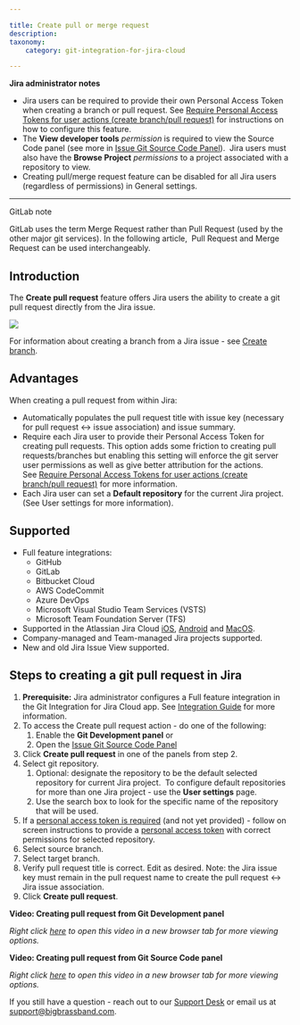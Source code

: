 ```yaml
---

title: Create pull or merge request
description:
taxonomy:
    category: git-integration-for-jira-cloud

---
```



**Jira administrator notes**

*   Jira users can be required to provide their own Personal Access Token when creating a branch or pull request. See [Require Personal Access Tokens for user actions (create branch/pull request)](/wiki/spaces/GITCLOUD/pages/131137621) for instructions on how to configure this feature.
*   The **View developer tools** _permission_ is required to view the Source Code panel (see more in [Issue Git Source Code Panel](/wiki/spaces/GITCLOUD/pages/138346503/Issue+Git+Source+Code+Panel)).  Jira users must also have the **Browse Project** _permissions_ to a project associated with a repository to view.
*   Creating pull/merge request feature can be disabled for all Jira users (regardless of permissions) in General settings.



* * *



GitLab note

GitLab uses the term Merge Request rather than Pull Request (used by the other major git services). In the following article,  Pull Request and Merge Request can be used interchangeably. 



## **Introduction**

The **Create pull request** feature offers Jira users the ability to create a git pull request directly from the Jira issue.

![](https://bigbrassband.atlassian.net/wiki/download/thumbnails/733315235/create-pull-request.png?version=2&modificationDate=1599320965937&cacheVersion=1&api=v2&width=933&height=349)

For information about creating a branch from a Jira issue - see [Create branch](/wiki/spaces/GITCLOUD/pages/733282366/Create+branch).

## **Advantages**

When creating a pull request from within Jira: 

*   Automatically populates the pull request title with issue key (necessary for pull request ↔ issue association) and issue summary.
*   Require each Jira user to provide their Personal Access Token for creating pull requests. This option adds some friction to creating pull requests/branches but enabling this setting will enforce the git server user permissions as well as give better attribution for the actions. See [Require Personal Access Tokens for user actions (create branch/pull request)](/wiki/spaces/GITCLOUD/pages/131137621) for more information.
*   Each Jira user can set a **Default repository** for the current Jira project. (See User settings for more information).



## **Supported**

*   Full feature integrations:
    *   GitHub
    *   GitLab
    *   Bitbucket Cloud
    *   AWS CodeCommit
    *   Azure DevOps
    *   Microsoft Visual Studio Team Services (VSTS)
    *   Microsoft Team Foundation Server (TFS)
*   Supported in the Atlassian Jira Cloud [iOS](https://www.atlassian.com/software/jira/mobile-app), [Android](https://www.atlassian.com/software/jira/mobile-app) and [MacOS](https://www.atlassian.com/software/jira/mac).
*   Company-managed and Team-managed Jira projects supported.
*   New and old Jira Issue View supported.



## **Steps to creating a git pull request in Jira**

1.  **Prerequisite:** Jira administrator configures a Full feature integration in the Git Integration for Jira Cloud app. See [Integration Guide](/wiki/spaces/GITCLOUD/pages/82378780/Integration+Guide) for more information.
2.  To access the Create pull request action - do one of the following:
    1.  Enable the **Git Development panel** or
    2.  Open the [Issue Git Source Code Panel](/wiki/spaces/GITCLOUD/pages/138346503/Issue+Git+Source+Code+Panel)
3.  Click **Create pull request** in one of the panels from step 2.
4.  Select git repository.
    1.  Optional: designate the repository to be the default selected repository for current Jira project.  To configure default repositories for more than one Jira project - use the **User settings** page.
    2.  Use the search box to look for the specific name of the repository that will be used.
5.  If a [personal access token is required](/wiki/spaces/GITCLOUD/pages/131137621) (and not yet provided) - follow on screen instructions to provide a [personal access token](/wiki/spaces/GITCLOUD/pages/107216897/Creating+Personal+Access+Tokens) with correct permissions for selected repository.
6.  Select source branch.
7.  Select target branch.
8.  Verify pull request title is correct. Edit as desired. Note: the Jira issue key must remain in the pull request name to create the pull request ↔ Jira issue association.
9.  Click **Create pull request**.



**Video: **Creating pull request from** Git Development panel**



_Right click_ [_here_](https://bigbrassband.wistia.com/medias/rsccl5wxps) _to open this video in a new browser tab for more viewing options._



**Video: Creating pull request from Git Source Code panel**



_Right click_ [_here_](https://bigbrassband.wistia.com/medias/zbjshija1o) _to open this video in a new browser tab for more viewing options._





If you still have a question - reach out to our [Support Desk](https://bigbrassband.atlassian.net/servicedesk/customer/portals) or email us at [support@bigbrassband.com](mailto:support@bigbrassband.com).